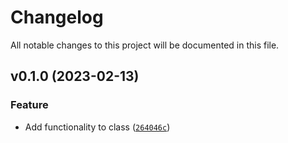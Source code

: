 # Changelog

All notable changes to this project will be documented in this file.

<!--next-version-placeholder-->

## v0.1.0 (2023-02-13)
### Feature
* Add functionality to class ([`264046c`](https://github.com/afuetterer/services-test2/commit/264046cd60d520feddcdf77a428a653cde74aad4))
